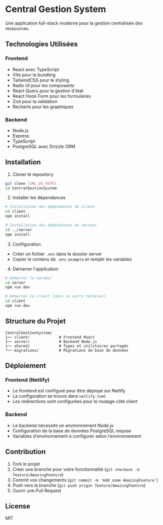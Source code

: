 # Central Gestion System

Une application full-stack moderne pour la gestion centralisée des ressources.

## Technologies Utilisées

### Frontend
- React avec TypeScript
- Vite pour le bundling
- TailwindCSS pour le styling
- Radix UI pour les composants
- React Query pour la gestion d'état
- React Hook Form pour les formulaires
- Zod pour la validation
- Recharts pour les graphiques

### Backend
- Node.js
- Express
- TypeScript
- PostgreSQL avec Drizzle ORM

## Installation

1. Cloner le repository
```bash
git clone [URL_DU_REPO]
cd CentralGestionSystem
```

2. Installer les dépendances
```bash
# Installation des dépendances du client
cd client
npm install

# Installation des dépendances du serveur
cd ../server
npm install
```

3. Configuration
- Créer un fichier `.env` dans le dossier server
- Copier le contenu de `.env.example` et remplir les variables

4. Démarrer l'application
```bash
# Démarrer le serveur
cd server
npm run dev

# Démarrer le client (dans un autre terminal)
cd client
npm run dev
```

## Structure du Projet

```
CentralGestionSystem/
├── client/             # Frontend React
├── server/             # Backend Node.js
├── shared/             # Types et utilitaires partagés
└── migrations/         # Migrations de base de données
```

## Déploiement

### Frontend (Netlify)
- Le frontend est configuré pour être déployé sur Netlify
- La configuration se trouve dans `netlify.toml`
- Les redirections sont configurées pour le routage côté client

### Backend
- Le backend nécessite un environnement Node.js
- Configuration de la base de données PostgreSQL requise
- Variables d'environnement à configurer selon l'environnement

## Contribution

1. Fork le projet
2. Créer une branche pour votre fonctionnalité (`git checkout -b feature/AmazingFeature`)
3. Commit vos changements (`git commit -m 'Add some AmazingFeature'`)
4. Push vers la branche (`git push origin feature/AmazingFeature`)
5. Ouvrir une Pull Request

## License

MIT 